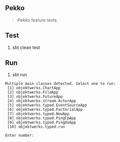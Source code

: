 Pekko
-----
>Pekko feature tests.

Test
----
1. sbt clean test

Run
---
1. sbt run
```
Multiple main classes detected. Select one to run:
 [1] objektwerks.ChartApp
 [2] objektwerks.FileApp
 [3] objektwerks.FutureApp
 [4] objektwerks.stream.ActorApp
 [5] objektwerks.typed.EventSourceApp
 [6] objektwerks.typed.FactorialApp
 [7] objektwerks.typed.NowApp
 [8] objektwerks.typed.PingFpApp
 [9] objektwerks.typed.PingOoApp
 [10] objektwerks.typed.run

Enter number:
```